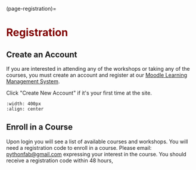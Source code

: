 (page-registration)=
# <font color="maroon">Registration</font>



## Create an Account

If you are interested in attending any of the workshops or taking any of the courses, you must create an account and register at our [Moodle Learning Management System](https://practicalai.org).


Click "Create New Account" if it's your first time at the site.


```{image} /images/moodlelogin.png
:width: 400px
:align: center
```



## Enroll in a Course

Upon login you will see a list of available courses and workshops. You will need a registration code to enroll in a course. Please email: pythonfab@gmail.com expressing your interest in the course. You should receive a registration code within 48 hours,

